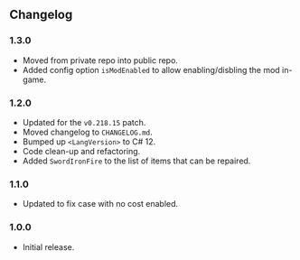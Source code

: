 ## Changelog

### 1.3.0

  * Moved from private repo into public repo.
  * Added config option `isModEnabled` to allow enabling/disbling the mod in-game.

### 1.2.0

  * Updated for the `v0.218.15` patch.
  * Moved changelog to `CHANGELOG.md`.
  * Bumped up `<LangVersion>` to C# 12.
  * Code clean-up and refactoring.
  * Added `SwordIronFire` to the list of items that can be repaired.

### 1.1.0

  * Updated to fix case with no cost enabled.

### 1.0.0

  * Initial release.
